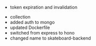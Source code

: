 
- token expiration and invalidation
* collection
* added auth to mongo
* updated Dockerfile
* switched from express to hono
* changed name to skateboard-backend